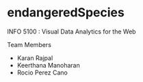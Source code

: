 # endangeredSpecies
INFO 5100 : Visual Data Analytics for the Web

Team Members
- Karan Rajpal
- Keerthana Manoharan
- Rocio Perez Cano

